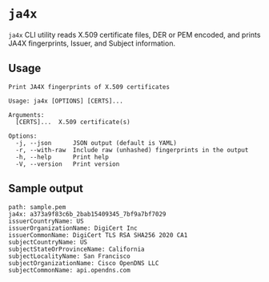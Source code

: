 # `ja4x`

`ja4x` CLI utility reads X.509 certificate files, DER or PEM encoded, and prints JA4X fingerprints, Issuer, and Subject information.

## Usage

```
Print JA4X fingerprints of X.509 certificates

Usage: ja4x [OPTIONS] [CERTS]...

Arguments:
  [CERTS]...  X.509 certificate(s)

Options:
  -j, --json      JSON output (default is YAML)
  -r, --with-raw  Include raw (unhashed) fingerprints in the output
  -h, --help      Print help
  -V, --version   Print version
```

## Sample output

```
path: sample.pem
ja4x: a373a9f83c6b_2bab15409345_7bf9a7bf7029
issuerCountryName: US
issuerOrganizationName: DigiCert Inc
issuerCommonName: DigiCert TLS RSA SHA256 2020 CA1
subjectCountryName: US
subjectStateOrProvinceName: California
subjectLocalityName: San Francisco
subjectOrganizationName: Cisco OpenDNS LLC
subjectCommonName: api.opendns.com
```
